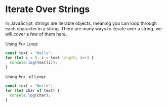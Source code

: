 # Iterate Over Strings

In JavaScript, strings are iterable objects, meaning you can loop through each character in a string. There are many ways to iterate over a string. we will cover a few of them here.

Using For Loop:

```js
const text = "Hello";
for (let i = 0; i < text.length; i++) {
  console.log(text[i]);
}
```

Using For...of Loop:

```js
const text = "World";
for (let char of text) {
  console.log(char);
}
```
